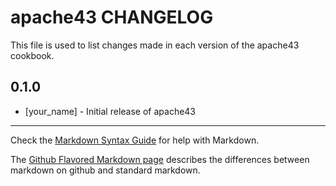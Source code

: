 # apache43 CHANGELOG

This file is used to list changes made in each version of the apache43 cookbook.

## 0.1.0
- [your_name] - Initial release of apache43

- - -
Check the [Markdown Syntax Guide](http://daringfireball.net/projects/markdown/syntax) for help with Markdown.

The [Github Flavored Markdown page](http://github.github.com/github-flavored-markdown/) describes the differences between markdown on github and standard markdown.

